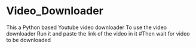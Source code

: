 # Video_Downloader
This a Python based Youtube video downloader
To use the video downloader 
Run it and paste the link of the video in it
#Then wait for video to be downloaded 
